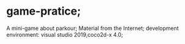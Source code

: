 # game-pratice;
A mini-game about parkour;
Material from the Internet;
development environment: visual studio 2019,coco2d-x 4.0;
